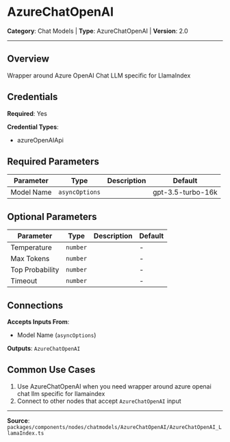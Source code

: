 # AzureChatOpenAI

**Category**: Chat Models | **Type**: AzureChatOpenAI | **Version**: 2.0

---

## Overview

Wrapper around Azure OpenAI Chat LLM specific for LlamaIndex

## Credentials

**Required**: Yes

**Credential Types**:
- azureOpenAIApi

## Required Parameters

| Parameter | Type | Description | Default |
|-----------|------|-------------|---------|
| Model Name | `asyncOptions` |  | gpt-3.5-turbo-16k |

## Optional Parameters

| Parameter | Type | Description | Default |
|-----------|------|-------------|---------|
| Temperature | `number` |  | - |
| Max Tokens | `number` |  | - |
| Top Probability | `number` |  | - |
| Timeout | `number` |  | - |

## Connections

**Accepts Inputs From**:
- Model Name (`asyncOptions`)

**Outputs**: `AzureChatOpenAI`

## Common Use Cases

1. Use AzureChatOpenAI when you need wrapper around azure openai chat llm specific for llamaindex
2. Connect to other nodes that accept `AzureChatOpenAI` input

---

**Source**: `packages/components/nodes/chatmodels/AzureChatOpenAI/AzureChatOpenAI_LlamaIndex.ts`